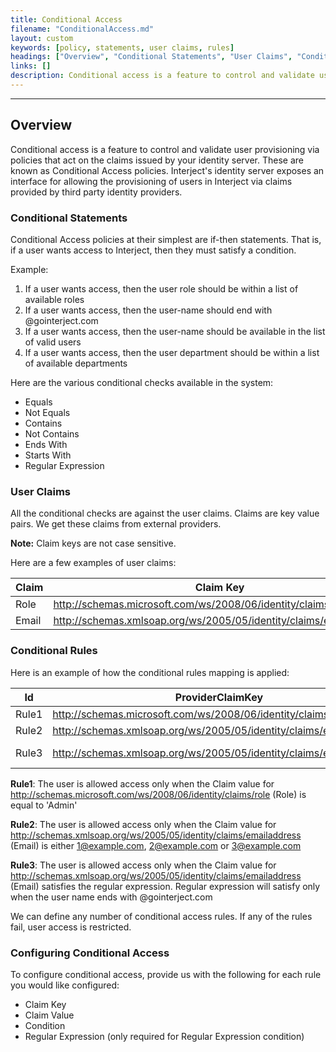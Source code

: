 ```yaml
---
title: Conditional Access
filename: "ConditionalAccess.md"
layout: custom
keywords: [policy, statements, user claims, rules]
headings: ["Overview", "Conditional Statements", "User Claims", "Conditional Rules", "Configuring Conditional Access"]
links: []
description: Conditional access is a feature to control and validate user provisioning via policies that act on the claims issued by your identity server. These are known as Conditional Access policies. Interject's identity server exposes an interface for allowing the provisioning of users in Interject via claims provided by third party identity providers.
---
```

* * *

## Overview

Conditional access is a feature to control and validate user provisioning via policies that act on the claims issued by your identity server. These are known as Conditional Access policies. Interject's identity server exposes an interface for allowing the provisioning of users in Interject via claims provided by third party identity providers.

### Conditional Statements

Conditional Access policies at their simplest are if-then statements. That is, if a user wants access to Interject, then they must satisfy a condition.

Example:

1. If a user wants access, then the user role should be within a list of available roles
2. If a user wants access, then the user-name should end with @gointerject.com
3. If a user wants access, then the user-name should be available in the list of valid users
4. If a user wants access, then the user department should be within a list of available departments

Here are the various conditional checks available in the system:

- Equals
- Not Equals
- Contains
- Not Contains
- Ends With
- Starts With
- Regular Expression

### User Claims

All the conditional checks are against the user claims. Claims are key value pairs. We get these claims from external providers.

**Note:** Claim keys are not case sensitive.

Here are a few examples of user claims:

|Claim| Claim Key | Claim Value |
|---|---|---|
|Role| http://schemas.microsoft.com/ws/2008/06/identity/claims/role | Admin |
|Email| http://schemas.xmlsoap.org/ws/2005/05/identity/claims/emailaddress | user@example.com |

### Conditional Rules

Here is an example of how the conditional rules mapping is applied:

|Id|ProviderClaimKey| ProviderClaimValue| Condition | Regular Expression|
|---|---|---|---|---|
|Rule1|http://schemas.microsoft.com/ws/2008/06/identity/claims/role|Admin|Equals||
|Rule2|http://schemas.xmlsoap.org/ws/2005/05/identity/claims/emailaddress|1@example.com,2@example.com,3@example.com|Contains||
|Rule3|http://schemas.xmlsoap.org/ws/2005/05/identity/claims/emailaddress||RegularExpression|^[A-Za-z0-9._%+-]+@gointerject\.com$|

**Rule1**: The user is allowed access only when the Claim value for http://schemas.microsoft.com/ws/2008/06/identity/claims/role (Role) is equal to 'Admin'

**Rule2**: The user is allowed access only when the Claim value for http://schemas.xmlsoap.org/ws/2005/05/identity/claims/emailaddress (Email) is either 1@example.com, 2@example.com or 3@example.com

**Rule3**: The user is allowed access only when the Claim value for http://schemas.xmlsoap.org/ws/2005/05/identity/claims/emailaddress (Email) satisfies the regular expression. Regular expression will satisfy only when the user name ends with @gointerject.com

We can define any number of conditional access rules. If any of the rules fail, user access is restricted.

### Configuring Conditional Access

To configure conditional access, provide us with the following for each rule you would like configured: 

* Claim Key
* Claim Value
* Condition
* Regular Expression (only required for Regular Expression condition)
